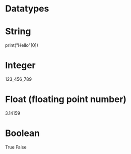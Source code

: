 # Datatypes

# String 

print("Hello"[0])

# Integer

123_456_789

# Float (floating point number)

3.14159


# Boolean

True
False



 
